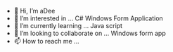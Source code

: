 - 👋 Hi, I’m aDee
- 👀 I’m interested in ... C# Windows Form Application 
- 🌱 I’m currently learning ... Java script 
- 💞️ I’m looking to collaborate on ... Windows form app 
- 📫 How to reach me ...

<!---
ademoladsn/ademoladsn is a ✨ special ✨ repository because its `README.md` (this file) appears on your GitHub profile.
You can click the Preview link to take a look at your changes.
--->
